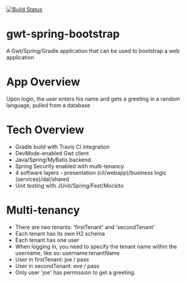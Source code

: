 [![Build Status](https://secure.travis-ci.org/nadavc/gwt-spring-bootstrap.png)](http://travis-ci.org/nadavc/gwt-spring-bootstrap)

gwt-spring-bootstrap
====================

A Gwt/Spring/Gradle application that can be used to bootstrap a web application

App Overview
============
Upon login, the user enters his name and gets a greeting in a random language, pulled from a database

Tech Overview
=============
- Gradle build with Travis CI integration
- DevMode-enabled Gwt client
- Java/Spring/MyBatis backend
- Spring Security enabled with multi-tenancy
- 4 software layers - presentation (cli/webapp)/business logic (services)/dal/shared
- Unit testing with JUnit/Spring/Fest/Mockito

Multi-tenancy
=============
- There are two tenants: 'firstTenant' and 'secondTenant'
- Each tenant has its own H2 schema
- Each tenant has one user
- When logging in, you need to specify the tenant name within the username, like so: username:tenantName
- User in firstTenant: joe / pass
- User in secondTenant: eve / pass
- Only user 'joe' has permission to get a greeting.



